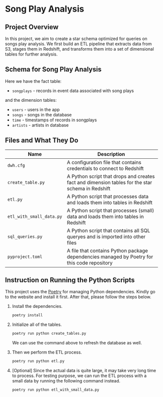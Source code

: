 # Song Play Analysis

## Project Overview

In this project, we aim to create a star schema optimized for queries on songs play analysis. We first build an ETL pipeline that extracts data from S3, stages them in Redshift, and transforms them into a set of dimensional tables for further analysis.

## Schema for Song Play Analysis

Here we have the fact table:

* `songplays` - records in event data associated with song plays

and the dimension tables:

* `users` - users in the app
* `songs` - songs in the database
* `time` - timestamps of records in songplays
* `artists` - artists in database

## Files and What They Do

| Name | Description |
| - | - |
| `dwh.cfg` | A configuration file that contains credentials to connect to Redshift |
| `create_table.py` | A Python script that drops and creates fact and dimension tables for the star schema in Redshift |
| `etl.py` | A Python script that processes data and loads them into tables in Redshift |
| `etl_with_small_data.py` | A Python script that processes (small) data and loads them into tables in Redshift |
| `sql_queries.py` | A Python script that contains all SQL queryes and is imported into other files |
| `pyproject.toml` | A file that contains Python package dependencies managed by Poetry for this code repository |

## Instruction on Running the Python Scripts

This project uses the [Poetry](https://python-poetry.org/) for managing Python dependencies.
Kindly go to the website and install it first. After that, please follow the steps below.

1. Install the dependencies.

    ```bash
    poetry install
    ```

1. Initialize all of the tables.

    ```bash
    poetry run python create_tables.py
    ```

    We can use the command above to refresh the database as well.

1. Then we perform the ETL process.

    ```bash
    poetry run python etl.py
    ```

1. [Optional] Since the actual data is quite large, it may take very long time to process. For testing purpose, we can run the ETL process with a small data by running the following command instead.

    ```bash
    poetry run python etl_with_small_data.py
    ```
